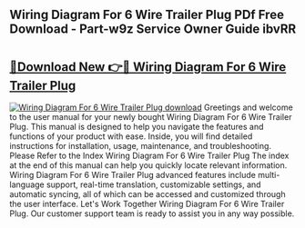 ## Wiring Diagram For 6 Wire Trailer Plug PDf Free Download - Part-w9z Service Owner Guide ibvRR

# <h2><a href="http://dfn7r0o.blite.top/?on=Wiring+Diagram+For+6+Wire+Trailer+Plug">🔗Download New 👉🔴 Wiring Diagram For 6 Wire Trailer Plug</a></h2>

[![Wiring Diagram For 6 Wire Trailer Plug download](https://i.imgur.com/lujVjoI.png)](http://dfn7r0o.blite.top/?on=Wiring+Diagram+For+6+Wire+Trailer+Plug)
Greetings and welcome to the user manual for your newly bought Wiring Diagram For 6 Wire Trailer Plug. This manual is designed to help you navigate the features and functions of your product with ease. Inside, you will find detailed instructions for installation, usage, maintenance, and troubleshooting. Please Refer to the Index Wiring Diagram For 6 Wire Trailer Plug The index at the end of this manual can help you quickly locate relevant information. Wiring Diagram For 6 Wire Trailer Plug advanced features include multi-language support, real-time translation, customizable settings, and automatic syncing, all of which can be accessed and customized through the user interface. Let's Work Together Wiring Diagram For 6 Wire Trailer Plug. Our customer support team is ready to assist you in any way possible.
